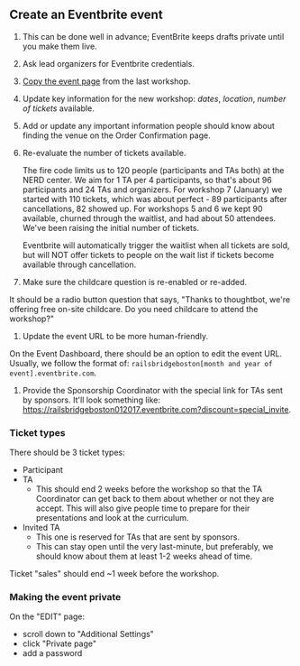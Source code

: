 ## Create an Eventbrite event

1. This can be done well in advance; EventBrite keeps drafts private until you
   make them live.

1. Ask lead organizers for Eventbrite credentials.

1. [Copy the event page][copying instructions] from the last workshop.

1. Update key information for the new workshop: *dates*, *location*, *number of
tickets* available.

1. Add or update any important information people should know about finding the
venue on the Order Confirmation page.

1. Re-evaluate the number of tickets available.

    The fire code limits us to 120 people (participants and TAs both) at the NERD
    center.  We aim for 1 TA per 4 participants, so that's about 96 participants and
    24 TAs and organizers.  For workshop 7 (January) we started with 110 tickets, which was about
    perfect - 89 participants after cancellations, 82 showed up.  For workshops 5
    and 6 we kept 90 available, churned through the waitlist, and had about 50
    attendees.  We've been raising the initial number of tickets.

    Eventbrite will automatically trigger the waitlist when all tickets are sold,
    but will NOT offer tickets to people on the wait list if tickets become
    available through cancellation.

1. Make sure the childcare question is re-enabled or re-added.

  It should be a radio button question that says, "Thanks to thoughtbot, we're
  offering free on-site childcare. Do you need childcare to attend the workshop?"

1. Update the event URL to be more human-friendly.

  On the Event Dashboard, there should be an option to edit the event URL.
  Usually, we follow the format of: `railsbridgeboston[month and year of
  event].eventbrite.com`.

1. Provide the Sponsorship Coordinator with the special link for TAs sent by
sponsors. It'll look something like:
https://railsbridgeboston012017.eventbrite.com?discount=special_invite.

[copying instructions]: https://www.eventbrite.com/support/articles/en_US/How_To/how-to-copy-an-event-page

### Ticket types

There should be 3 ticket types:
  * Participant
  * TA
    - This should end 2 weeks before the workshop so that the TA Coordinator can
    get back to them about whether or not they are accept. This will also give
    people time to prepare for their presentations and look at the curriculum.
  * Invited TA
    - This one is reserved for TAs that are sent by sponsors.
    - This can stay open until the very last-minute, but preferably, we should
    know about them at least 1-2 weeks ahead of time.

Ticket "sales" should end ~1 week before the workshop.

### Making the event private

On the "EDIT" page:

* scroll down to "Additional Settings"
* click "Private page"
* add a password
